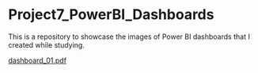 # Project7_PowerBI_Dashboards

This is a repository to showcase the images of Power BI dashboards that I created while studying.

[dashboard_01.pdf](https://github.com/berkayersoy/Project7_PowerBI_Dashboards/files/11225027/dashboard_01.pdf)
